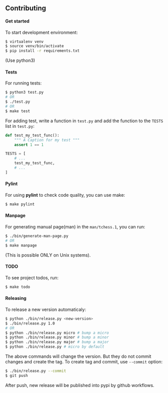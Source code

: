 ## Contributing

#### Get started
To start development environment:

```bash
$ virtualenv venv
$ source venv/bin/activate
$ pip install -r requirements.txt
```

(Use python3)

#### Tests
For running tests:

```bash
$ python3 test.py
# OR
$ ./test.py
# OR
$ make test
```

For adding test, write a function in `test.py` and add the function to the `TESTS` list in `test.py`:

```python
def test_my_test_func():
    """ A Caption for my test """
    assert 1 == 1

TESTS = [
    # ...
    test_my_test_func,
    # ...
]
```

#### Pylint
For using **pylint** to check code quality, you can use make:

```bash
$ make pylint
```

#### Manpage
For generating manual page(man) in the `man/tchess.1`, you can run:

```bash
$ ./bin/generate-man-page.py
# OR
$ make manpage
```

(This is possible ONLY on Unix systems).

#### TODO
To see project todos, run:

```bash
$ make todo
```

#### Releasing
To release a new version automaticaly:

```bash
$ python ./bin/release.py <new-version>
$ ./bin/release.py 1.0
# OR
$ python ./bin/release.py micro # bump a micro
$ python ./bin/release.py minor # bump a minor
$ python ./bin/release.py major # bump a major
$ python ./bin/release.py # micro by default
```

The above commands will change the version. But they do not commit changes and create the tag.
To create tag and commit, use `--commit` option:

```bash
$ ./bin/release.py --commit
$ git push
```

After push, new release will be published into pypi by github workflows.
